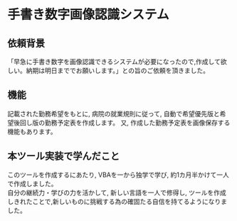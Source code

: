 # 手書き数字画像認識システム
## 依頼背景
「早急に手書き数字を画像認識できるシステムが必要になったので,作成して欲しい。納期は明日まででお願いします。」との旨のご依頼を頂きました。
## 機能
記載された勤務希望をもとに, 病院の就業規則に従って, 自動で希望優先版と希望後回し版の勤務予定表を作成します。
又, 作成した勤務予定表を画像保存する機能もあります。
## 本ツール実装で学んだこと
このツールを作成するにあたり, VBAを一から独学で学び, 約1カ月半かけて一人で作成しました。
<br>自分の継続力・学びの力を活かして, 新しい言語を一人で修得し, ツールを作成しきれたことで,新しいものに挑戦する為の確固たる自信を持てるようになりました。
